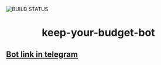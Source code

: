![BUILD STATUS](https://github.com/rshafikov/budget_keeper_bot/actions/workflows/main.yaml/badge.svg)

<h1 style="text-align:center">keep-your-budget-bot</h1>

## [Bot link in telegram](https://t.me/your_budget_keeper_bot)
